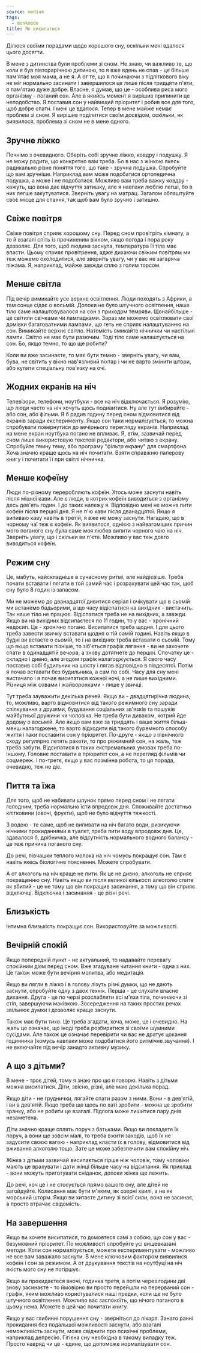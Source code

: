 ```yaml
---
source: medium
tags:
  - monkmode
title: Як висипатися
---
```

Ділюся своїми порадами щодо хорошого сну, оскільки мені вдалося цього досягти.

В мене з дитинства були проблеми зі сном. Не знаю, чи важливо те, що коли я був півторарічною дитиною, то я вже вдень не спав - це більше пам'ятає моя мама, а не я. А от те, що я починаючи з підліткового віку не міг нормально засинати і завершилося це лише після тридцяти п'яти, я пам'ятаю дуже добре. Власне, я думав, що це - особлива риса мого організму - поганий сон. Але в якийсь момент я вирішив припинити це неподобство. Я поставив сон у найвищий пріоритет і робив все для того, щоб добре спати. І мені це вдалося. Тепер в мене майже немає проблем зі сном. Я вирішив поділитися своїм досвідом, оскільки, як виявилося, проблема зі сном не в мене одного.

## Зручне ліжко

Почнімо з очевидного. Оберіть собі зручне ліжко, ковдру і подушку. Я не можу радити, що конкретно вам треба. Бо в нас з жінкою якесь радикально різне поняття того, що таке - зручна подушка. Спробуйте що вам зручніше. Наприклад вам може подобатися ортопедична подушка, а може і не подобатися. Можливо вам треба важку ковдру - кажуть, що вона дає відчуття затишку, але я навпаки люблю легші, бо в них легше закутуватися. Зверніть увагу на матрац. Загалом облаштуйте своє місце для спання, так щоб вам було зручно і затишно.

## Свіже повітря

Свіже повітря сприяє хорошому сну. Перед сном провітріть кімнату, а то й взагалі спіть із прочиненим вікном, якщо погода і пора року дозволяє. 
Для того, щоб людина заснула, температура її тіла має впасти. Цьому сприяє провітрення, адже дихаючи свіжим повітрям ми теж можемо охолодитися, але зверніть увагу, чи у вас не загаряча піжама. Я, наприклад, майже завжди сплю з голим торсом. 

## Менше світла

Під вечір вимикайте усе верхнє освітлення. Люди походять з Африки, а там сонце сідає о восьмій. Допоки не було штучного освітлення, наше тіло саме налаштовувалося на сон з приходом темряви. Щонайбільше - це світили свічками чи лампадками. Зараз ми можемо освітлювати свої домівки багатоватними лампами, що геть не сприяє налаштуванню на сон. Вимикайте верхнє світло. Натомість вмикайте нічнички чи настільні лампи. Світло не має бути разючим. Тоді тіло саме налаштується на сон. Бо, якщо темно, то що ще робити?

Коли ви вже засинаєте, то має бути темно - зверніть увагу, чи вам, бува, не світить у вікно нав'язливий ліхтар і чи не варто змінити штори, або купити спеціальну пов'язку на очі. 

## Жодних екранів на ніч

Телевізори, телефони, ноутбуки - все на ніч відключається. Я розумію, що люди часто на ніч хочуть щось подивитися. Ну але тут вибирайте - або сон, або фільми. Я б радив годину перед сном відмовитися від екранів заради експерименту. Якщо сон таки нормалізується, то можна спробувати повернутися до вечірнього перегляду екранів. Наприклад на мене екран ноутбука погано не впливає. Я, втім, зазвичай перед сном лише використовую текстові редактори, або читаю з екрану. Спробуйте темну тему, або програму "фільтр екрану" для смартфона.
Хоча значно краще щось на ніч почитати. Взяти справжню паперову книгу і почитати її при світлі нічничка. 

## Менше кофеїну

Люди по-різному переробляють кофеїн. Хтось може заснути навіть після міцної кави. Але є люди, в котрих кофеїн виводиться з організму десь дев'ять годин. І до таких належу я. Відповідно мені не можна пити кофеїн після першої дня. Я не п'ю кави після дванадцятої. Якщо я випиваю каву навіть в третій, я вже не можу заснути. Нагадаю, що в чорному чаї теж є кофеїн. Як виявилося, однією з найвагоміших причин мого поганого сну була саме моя любов випити чорного чаю на ніч. Зверніть увагу, що і скільки ви п'єте. Можливо у вас теж довго виводиться кофеїн. 

## Режим сну

Це, мабуть, найскладніше в сучасному ритмі, але найдієвіше. Треба почати вставати і лягати в той самий час і розрахувати цей час так, щоб сну було 8 годин із запасом.

Ми не можемо до дванадцятої дивитися серіал і очікувати що в сьомій ми встанемо бадьорими, а що часу відіспатися на вихідних - вистачить. Так наше тіло не працює. Відіспатися треба не на вихідних, а завжди. Якщо ви на вихідних відсипаєтеся по 11 годин, то у вас - хронічний недосип. Це - хронічно погано. Висипатися треба щодня. І для цього треба завести звичку вставати щодня о тій самій годині. Навіть якщо в будні ви встаєте о сьомій, то і на вихідних треба вставати о сьомій. Тому що якщо вставати пізніше, то зіб'ється графік лягання - ви не захочете спати в одинадцятій вечора, а знову дотягнете до першої. Спочатку це - складно і дивно, але згодом графік налагоджується. Я свого часу поставив собі будильник на шосту і лягав відповідно в півдесятої. Потім я почав вставати без будильника, а сам по собі. Часу для сну мені вистачало і я почав висипатися кожної ночі, а не лише вихідними. Різниця між совами і жайворонками - лише у звичці.

Тут треба зауважити декілька речей. Якщо ви - двадцятирічна людина, то, можливо, варто відмовитися від такого режимного сну заради спілкування з друзями, будування соціальних зв'язків та пошуків майбутньої дружини чи чоловіка. Не треба бути диваком, котрий йде додому о восьмій. Але якщо вам вже за тридцять і ваше життя більш-менш налагоджене, то варто відходити від такого буремного способу життя і таки поставити сон у пріоритет. По-друге - якщо з північного сходу регулярно летять ракети, то про режимний сон, на жаль, теж треба забути. Відсипатися в таких екстремальних умовах треба по-іншому. Головне поставити в пріоритет сон, а не перегляд фільмів чи соцмереж. І по-третє, якщо у вас позмінна робота, то ця порада, очевидно, теж не діє. 

## Пиття та їжа

Для того, щоб не набивати шлунок прямо перед сном і не лягати голодним, треба нормально їсти впродовж дня.
Споживайте достатньо клітковини (овочі, фрукти), щоб не було відчуття тяжкості.

З водою - те саме, щоб не випивати на ніч багато води, ризикуючи нічними прокиданнями в туалет, треба пити воду впродовж дня. Це, здавалося б, дрібничка, але відсутність нормального водного балансу - це теж причина поганого сну.

До речі, півчашки теплого молока на ніч чомусь покращує сон. Там є навіть якесь біологічне пояснення. Можете спробувати.

А от алкоголь на ніч краще не пити. Як це не дивно, алкоголь не сприяє покращенню сну. Навіть якщо ви після великої кількості алкоголю спите як вбитий - це не тому що він покращив засинання, а тому що він сприяє відключці. Відключка і засинання - це різні речі. 

## Близькість

Інтимна близькість покращує сон. Використовуйте за можливості.

## Вечірній спокій

Якщо попередній пункт - не актуальний, то надавайте перевагу спокійним діям перед сном. Вже згадуване читання книги - одна з них. Це також може бути вечірня молитва, або медитація.

Якщо ви лягли в ліжко і в голову лізуть різні думки, що не дають заснути, спробуйте одну з двох технік. Перша - це слухати власне дихання. Друга - це по черзі розслабляти всі м'язи тіла, починаючи зі стіп, завершуючи маківкою. Зосередження на таких простих речах звільнює думки і дозволяє краще заснути.

Також має бути тихо. Це треба згадати, хоча, може, це і очевидно. На жаль це означає, що іноді треба розбиратися зі своїми шумними сусідами. Але також це означає перевірити чи вас не дратує цокання годинника (комусь навпаки може подобатися його ритмічне звучання). І не включайте під вечір занадто активну музику.  

## А що з дітьми?

В мене - троє дітей, тому я знаю про що я говорю. Навіть з дітьми можна висипатися. Діти, звісно, різні, але маю декілька порад.

Якщо діти - не груднички, лягайте спати разом з ними. Вони - в дев'ятій, і ви в дев'ятій. Якщо треба ще щось по хаті зробити - можна це зробити зранку, або не робити це взагалі. Підлога може лишитися пару днів незаметена. 

Діти значно краще сплять поруч з батьками. Якщо ви покладете їх поруч, а вони ще зовсім малі, то треба вжити заходів, щоб їх не задусити своєю вагою - наприклад класти їх в голову, відмовитися від вживання алкоголю тощо. Зате це може забезпечити вам спокійну ніч. 

Жінка з дітьми зазвичай висипається гірше ніж чоловік, тому чоловіки мають це врахувати і дати жінці більше часу на відсипання. Як приклад - вони можуть приготувати сніданок, допоки жінка ще лежить. 

До речі, хоч це і не стосується прямо вашого сну, але дітей не загойдуйте. Колисання має бути м'яким, як озерні хвилі, а не як морський шторм. Якщо ви хитаєте дитину зі всієї сили, вона не засинає, а просто втрачає свідомість.

## На завершення

Якщо ви хочете висипатися, то домовтеся самі з собою, що сон у вас - безумовний пріоритет. По можливості спробуйте усі вищевказані методи. Коли сон нормалізується, можете експериментувати - можливо не все вам заважало заснути. В мене ключовим фактором виявилися кофеїн і сон за режимом. А от друкування текстів на ноутбуці на ніч якість мого сну не погіршує.

Якщо ви прокидаєтеся вночі, годинка третя, а потім через години дві знову засинаєте - то ймовірно ви просто перейшли на перерваний сон - графік, яким можливо користувалися наші предки, коли ще не було штучного освітлення. Можливо вас заспокоїть, що нічого поганого в цьому нема. Можете в цей час почитати книгу. 

Якщо у вас глибинні порушення сну - зверніться до лікаря. Занато ранні прокидання без подальшої можливості заснути, або взагалі неможливість заснути, може свідчити про психічні проблеми, наприклад депресію. Гігієна сну необхідна в такому випадку теж. Просто навряд чи це - єдине, що допоможе нормалізувати сон. 
